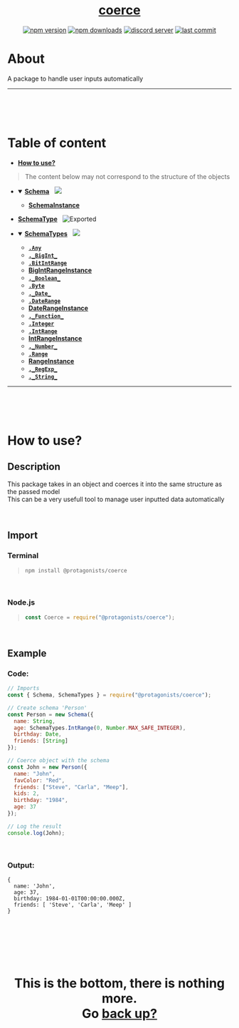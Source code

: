 <div id="top" align="center">

<h1><a href="https://github.com/ThePywon/coerce">coerce</a></h1>
 
[![npm version](https://img.shields.io/npm/v/@protagonists/coerce)](https://npmjs.com/package/@protagonists/coerce)
[![npm downloads](https://img.shields.io/npm/dt/@protagonists/coerce)](https://npmjs.com/package/@protagonists/coerce)
[![discord server](https://img.shields.io/discord/937758194736955443?logo=discord&logoColor=white)](https://discord.gg/cwhj3EgqGP)
[![last commit](https://img.shields.io/github/last-commit/ThePywon/coerce)](https://github.com/ThePywon/coerce)
 
</div>


# About

A package to handle user inputs automatically

---

<br/><br/><br/>



# Table of content

* [**How to use?**](#how-to-use)

> The content below may not correspond to the structure of the objects

* <details open><summary><a href="https://github.com/ThePywon/coerce/blob/main/documentation/Schema.md"><b>Schema</b></a> &nbsp; <img src="https://img.shields.io/badge/-Exported-cyan"/></summary>
  <p>

  * [**SchemaInstance**](https://github.com/ThePywon/coerce/blob/main/documentation/SchemaInstance.md)
    
  </p>
</details>

* [**SchemaType**](https://github.com/ThePywon/coerce/blob/main/documentation/SchemaType.md) &nbsp; ![Exported](https://img.shields.io/badge/-Exported-cyan)

* <details open><summary><a href="https://github.com/ThePywon/coerce/blob/main/documentation/SchemaTypes.md"><b>SchemaTypes</b></a> &nbsp; <img src="https://img.shields.io/badge/-Exported-cyan"/></summary>
  <p>

  * [**`.Any`**](https://github.com/ThePywon/coerce/blob/main/documentation/SchemaTypes/Any.md)
  * [**`._BigInt_`**](https://github.com/ThePywon/coerce/blob/main/documentation/SchemaTypes/BigInt.md)
  * [**`.BitIntRange`**](https://github.com/ThePywon/coerce/blob/main/documentation/SchemaTypes/BigIntRange.md)
  * [**BigIntRangeInstance**](https://github.com/ThePywon/coerce/blob/main/documentation/SchemaTypes/BigIntRangeInstance.md)
  * [**`._Boolean_`**](https://github.com/ThePywon/coerce/blob/main/documentation/SchemaTypes/Boolean.md)
  * [**`.Byte`**](https://github.com/ThePywon/coerce/blob/main/documentation/SchemaTypes/Byte.md)
  * [**`._Date_`**](https://github.com/ThePywon/coerce/blob/main/documentation/SchemaTypes/Date.md)
  * [**`.DateRange`**](https://github.com/ThePywon/coerce/blob/main/documentation/SchemaTypes/DateRange.md)
  * [**DateRangeInstance**](https://github.com/ThePywon/coerce/blob/main/documentation/SchemaTypes/DateRangeInstance.md)
  * [**`._Function_`**](https://github.com/ThePywon/coerce/blob/main/documentation/SchemaTypes/Function.md)
  * [**`.Integer`**](https://github.com/ThePywon/coerce/blob/main/documentation/SchemaTypes/Integer.md)
  * [**`.IntRange`**](https://github.com/ThePywon/coerce/blob/main/documentation/SchemaTypes/IntRange.md)
  * [**IntRangeInstance**](https://github.com/ThePywon/coerce/blob/main/documentation/SchemaTypes/IntRangeInstance.md)
  * [**`._Number_`**](https://github.com/ThePywon/coerce/blob/main/documentation/SchemaTypes/Number.md)
  * [**`.Range`**](https://github.com/ThePywon/coerce/blob/main/documentation/SchemaTypes/Range.md)
  * [**RangeInstance**](https://github.com/ThePywon/coerce/blob/main/documentation/SchemaTypes/RangeInstance.md)
  * [**`._RegExp_`**](https://github.com/ThePywon/coerce/blob/main/documentation/SchemaTypes/RegExp.md)
  * [**`._String_`**](https://github.com/ThePywon/coerce/blob/main/documentation/SchemaTypes/String.md)
    
  </p>
</details>

---

<br/><br/><br/>



# How to use?

## Description

This package takes in an object and coerces it into the same structure as the passed model  
This can be a very usefull tool to manage user inputted data automatically

<br/>

## Import

### Terminal

> ```sh
> npm install @protagonists/coerce
> ```

<br/>

### Node.js

> ```js
> const Coerce = require("@protagonists/coerce");
> ```

<br/>

## Example

### Code:

```js
// Imports
const { Schema, SchemaTypes } = require("@protagonists/coerce");

// Create schema 'Person'
const Person = new Schema({
  name: String,
  age: SchemaTypes.IntRange(0, Number.MAX_SAFE_INTEGER),
  birthday: Date,
  friends: [String]
});

// Coerce object with the schema
const John = new Person({
  name: "John",
  favColor: "Red",
  friends: ["Steve", "Carla", "Meep"],
  kids: 2,
  birthday: "1984",
  age: 37
});

// Log the result
console.log(John);
```

<br/>

### Output:

```
{
  name: 'John',
  age: 37,
  birthday: 1984-01-01T00:00:00.000Z,
  friends: [ 'Steve', 'Carla', 'Meep' ]
}
```

<br/><br/><br/><br/><br/>

<h1 align="center">This is the bottom, there is nothing more.<br/>
Go <a href="#top">back up?</a></h1>

